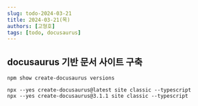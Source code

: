 ```yaml
---
slug: todo-2024-03-21
title: 2024-03-21(목)
authors: [고형호]
tags: [todo, docusaurus]
---
```


## docusaurus 기반 문서 사이트 구축
```
npm show create-docusaurus versions

npx --yes create-docusaurus@latest site classic --typescript
npx --yes create-docusaurus@3.1.1 site classic --typescript
```

